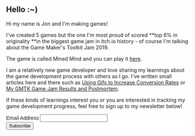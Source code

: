 ## Hello :~)

Hi my name is Jon and I'm making games!

I've created 5 games but the one I'm most proud of scored **top 6% in originality **in the biggest game jam in itch.io history - of course I'm talking about the Game Maker's Toolkit Jam 2019.

The game is called Mined Mind and you can play it [here](https://pyrecraft.itch.io/mined-mind).

I am a relatively new game developer and love sharing my learnings about the game development process with others as I go. I've written small articles here and there such as [Using Gifs to Increase Conversion Rates](https://pyrecraft.itch.io/mined-mind/devlog/93492/using-gifs-to-increase-conversion-rates) or [My GMTK Game Jam Results and Postmortem](https://pyrecraft.itch.io/mined-mind/devlog/94550/my-gmtk-game-jam-results-and-postmortem).

If these kinds of learnings interest you or you are interested in tracking my game development progress, feel free to sign up to my newsletter below! 

<!-- Begin Mailchimp Signup Form -->
<link href="//cdn-images.mailchimp.com/embedcode/classic-10_7.css" rel="stylesheet" type="text/css">
<style type="text/css">
	#mc_embed_signup{background:#fff; clear:left; font:14px Helvetica,Arial,sans-serif; }
	/* Add your own Mailchimp form style overrides in your site stylesheet or in this style block.
	   We recommend moving this block and the preceding CSS link to the HEAD of your HTML file. */
</style>
<div id="mc_embed_signup">
<form action="https://gmail.us3.list-manage.com/subscribe/post?u=b07ab60f6436ef2e7e72037a1&amp;id=e98ab298e2" method="post" id="mc-embedded-subscribe-form" name="mc-embedded-subscribe-form" class="validate" target="_blank" novalidate>
    <div id="mc_embed_signup_scroll">
	
<div class="mc-field-group">
	<label for="mce-EMAIL">Email Address </label>
	<input type="email" value="" name="EMAIL" class="required email" id="mce-EMAIL">
</div>
	<div id="mce-responses" class="clear">
		<div class="response" id="mce-error-response" style="display:none"></div>
		<div class="response" id="mce-success-response" style="display:none"></div>
	</div>    <!-- real people should not fill this in and expect good things - do not remove this or risk form bot signups-->
    <div style="position: absolute; left: -5000px;" aria-hidden="true"><input type="text" name="b_b07ab60f6436ef2e7e72037a1_e98ab298e2" tabindex="-1" value=""></div>
    <div class="clear"><input type="submit" value="Subscribe" name="subscribe" id="mc-embedded-subscribe" class="button"></div>
    </div>
</form>
</div>
<script type='text/javascript' src='//s3.amazonaws.com/downloads.mailchimp.com/js/mc-validate.js'></script><script type='text/javascript'>(function($) {window.fnames = new Array(); window.ftypes = new Array();fnames[0]='EMAIL';ftypes[0]='email';fnames[1]='FNAME';ftypes[1]='text';fnames[2]='LNAME';ftypes[2]='text';fnames[3]='ADDRESS';ftypes[3]='address';fnames[4]='PHONE';ftypes[4]='phone';fnames[5]='BIRTHDAY';ftypes[5]='birthday';}(jQuery));var $mcj = jQuery.noConflict(true);</script>
<!--End mc_embed_signup-->
